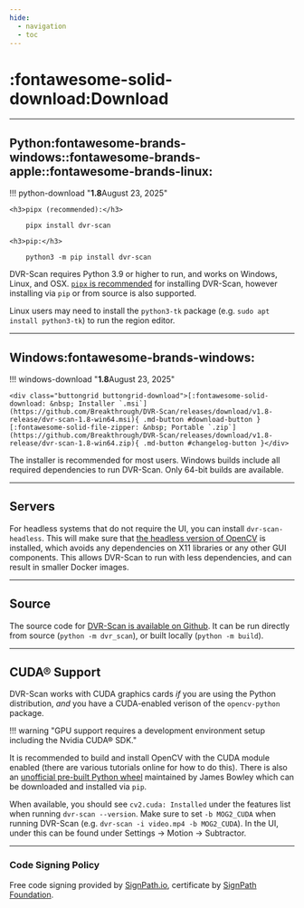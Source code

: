 ```yaml
---
hide:
  - navigation
  - toc
---
```



# :fontawesome-solid-download:Download

-------------------------------

## Python<span class="dvr-scan-download-icons">:fontawesome-brands-windows::fontawesome-brands-apple::fontawesome-brands-linux:</span>

!!! python-download "**1.8**<span class="dvr-scan-release-date">August 23, 2025</span>"

    <h3>pipx (recommended):</h3>

        pipx install dvr-scan

    <h3>pip:</h3>

        python3 -m pip install dvr-scan

DVR-Scan requires Python 3.9 or higher to run, and works on Windows, Linux, and OSX. [`pipx` is recommended](https://pipx.pypa.io/stable/installation/) for installing DVR-Scan, however installing via `pip` or from source is also supported.

Linux users may need to install the `python3-tk` package (e.g. `sudo apt install python3-tk`) to run the region editor.

-------------------------------

## Windows<span class="dvr-scan-download-icons">:fontawesome-brands-windows:</span>

!!! windows-download "**1.8**<span class="dvr-scan-release-date">August 23, 2025</span>"

    <div class="buttongrid buttongrid-download">[:fontawesome-solid-download: &nbsp; Installer `.msi`](https://github.com/Breakthrough/DVR-Scan/releases/download/v1.8-release/dvr-scan-1.8-win64.msi){ .md-button #download-button }[:fontawesome-solid-file-zipper: &nbsp; Portable `.zip`](https://github.com/Breakthrough/DVR-Scan/releases/download/v1.8-release/dvr-scan-1.8-win64.zip){ .md-button #changelog-button }</div>


The installer is recommended for most users.  Windows builds include all required dependencies to run DVR-Scan.  Only 64-bit builds are available.

-------------------------------

## Servers

For headless systems that do not require the UI,  you can install `dvr-scan-headless`.  This will make sure that [the headless version of OpenCV](https://pypi.org/project/opencv-python-headless/) is installed, which avoids any dependencies on X11 libraries or any other GUI components.  This allows DVR-Scan to run with less dependencies, and can result in smaller Docker images.

-------------------------------

## Source

The source code for [DVR-Scan is available on Github](https://github.com/Breakthrough/DVR-Scan). It can be run directly from source (`python -m dvr_scan`), or built locally (`python -m build`).

-------------------------------


## CUDA® Support

DVR-Scan works with CUDA graphics cards *if* you are using the Python distribution, *and* you have a CUDA-enabled verison of the `opencv-python` package.

!!! warning "GPU support requires a development environment setup including the Nvidia CUDA® SDK."

It is recommended to build and install OpenCV with the CUDA module enabled (there are various tutorials online for how to do this).  There is also an [unofficial pre-built Python wheel](https://github.com/cudawarped/opencv-python-cuda-wheels/releases/tag/4.11.0.20250124) maintained by James Bowley which can be downloaded and installed via `pip`.

When available, you should see `cv2.cuda: Installed` under the features list when running `dvr-scan --version`. Make sure to set `-b MOG2_CUDA` when running DVR-Scan (e.g. `dvr-scan -i video.mp4 -b MOG2_CUDA`).  In the UI, under this can be found under Settings -> Motion -> Subtractor.

-------------------------------


<h3>Code Signing Policy</h3>

Free code signing provided by [SignPath.io](https://signpath.io/), certificate by [SignPath Foundation](https://signpath.org/).
